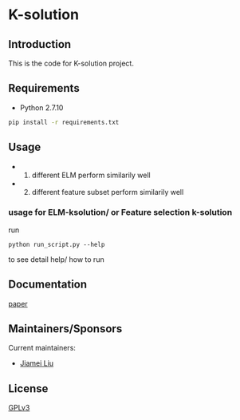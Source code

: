 # K-solution

## Introduction
This is the code for K-solution project.

## Requirements

* Python 2.7.10
```sh
pip install -r requirements.txt
```

## Usage

* 1. different ELM perform similarily well
* 2. different feature subset perform similarily well 
### usage for ELM-ksolution/ or Feature selection k-solution
run
```
python run_script.py --help
```
to see detail help/ how to run

## Documentation
[paper](https://www.nature.com/articles/s41598-017-13184-8.pdf)

## Maintainers/Sponsors
Current maintainers:

* [Jiamei Liu](https://github.com/yolle103)


## License
[GPLv3](http://www.gnu.org/licenses/gpl-3.0.txt)
